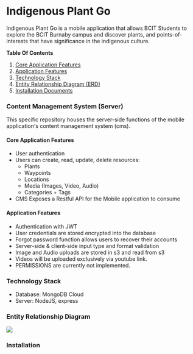 # Indigenous Plant Go
Indigenous Plant Go is a mobile application that allows BCIT Students to explore the BCIT Burnaby campus and discover plants, and points-of-interests that have significance in the indigenous culture.

**Table Of Contents**
1. [Core Application Features](#core-application-features)
2. [Application Features](#application-features)
3. [Technology Stack](#technology-stack)
4. [Entity Relationship Diagram (ERD)](#entity-relationship-diagram)
5. [Installation Documents](#installation)

### Content Management System (Server)
This specific repository houses the server-side functions of the mobile application's content management system (cms).

#### Core Application Features
* User authentication
* Users can create, read, update, delete resources:
    * Plants
    * Waypoints
    * Locations
    * Media (Images, Video, Audio)
    * Categories + Tags
* CMS Exposes a Restful API for the Mobile application to consume

#### Application Features
* Authentication with JWT
* User credentials are stored encrypted into the database
* Forgot password function allows users to recover their accounts
* Server-side & client-side input type and format validation
* Image and Audio uploads are stored in s3 and read from s3
* Videos will be uploaded exclusively via youtube link.
* PERMISSIONS are currently not implemented.

### Technology Stack
* Database: MongoDB Cloud
* Server: NodeJS, express

### Entity Relationship Diagram
![](https://i.imgur.com/tIDo2eS.png)

### Installation
